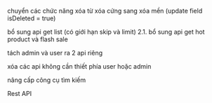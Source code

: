 chuyển các chức năng xóa từ xóa cứng sang xóa mền (update field isDeleted = true)

bổ sung api get list (có giới hạn skip và limit) 2.1. bổ sung api get hot product và flash sale

tách admin và user ra 2 api riêng

xóa các api không cần thiết phía user hoặc admin

nâng cấp công cụ tìm kiếm

Rest API